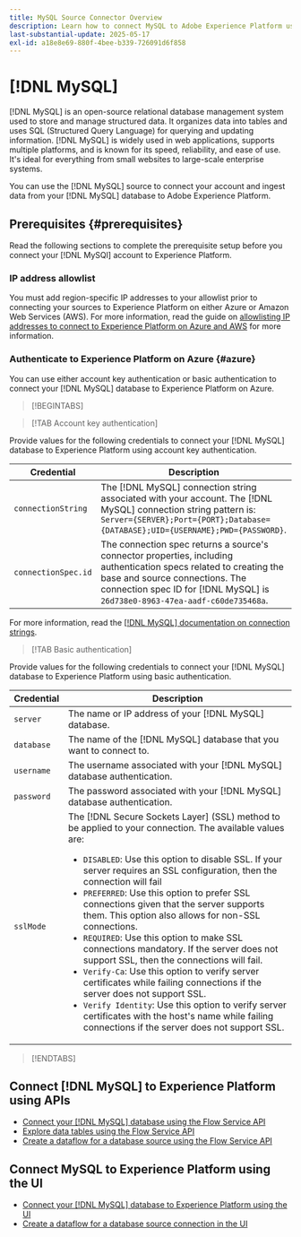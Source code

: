 ```yaml
---
title: MySQL Source Connector Overview
description: Learn how to connect MySQL to Adobe Experience Platform using APIs or the user interface.
last-substantial-update: 2025-05-17
exl-id: a18e8e69-880f-4bee-b339-726091d6f858
---
```

# [!DNL MySQL]

[!DNL MySQL] is an open-source relational database management system used to store and manage structured data. It organizes data into tables and uses SQL (Structured Query Language) for querying and updating information. [!DNL MySQL] is widely used in web applications, supports multiple platforms, and is known for its speed, reliability, and ease of use. It's ideal for everything from small websites to large-scale enterprise systems.

You can use the [!DNL MySQL] source to connect your account and ingest data from your [!DNL MySQL] database to Adobe Experience Platform.

## Prerequisites {#prerequisites}

Read the following sections to complete the prerequisite setup before you connect your [!DNL MySQl] account to Experience Platform.

### IP address allowlist 

You must add region-specific IP addresses to your allowlist prior to connecting your sources to Experience Platform on either Azure or Amazon Web Services (AWS). For more information, read the guide on [allowlisting IP addresses to connect to Experience Platform on Azure and AWS](../../ip-address-allow-list.md) for more information.

### Authenticate to Experience Platform on Azure {#azure}

You can use either account key authentication or basic authentication to connect your [!DNL MySQL] database to Experience Platform on Azure.

>[!BEGINTABS]

>[!TAB Account key authentication]

Provide values for the following credentials to connect your [!DNL MySQL] database to Experience Platform using account key authentication.

| Credential | Description |
| --- | --- |
| `connectionString` | The [!DNL MySQL] connection string associated with your account. The [!DNL MySQL] connection string pattern is: `Server={SERVER};Port={PORT};Database={DATABASE};UID={USERNAME};PWD={PASSWORD}`. |
| `connectionSpec.id` | The connection spec returns a source's connector properties, including authentication specs related to creating the base and source connections. The connection spec ID for [!DNL MySQL] is `26d738e0-8963-47ea-aadf-c60de735468a`. |

For more information, read the [[!DNL MySQL] documentation on connection strings](https://dev.mysql.com/doc/connector-net/en/connector-net-connections-string.html).

>[!TAB Basic authentication]

Provide values for the following credentials to connect your [!DNL MySQL] database to Experience Platform using basic authentication.

| Credential | Description |
| --- | --- |
| `server` | The name or IP address of your [!DNL MySQL] database. |
| `database` | The name of the [!DNL MySQL] database that you want to connect to. |
| `username` | The username associated with your [!DNL MySQL] database authentication. |
| `password` | The password associated with your [!DNL MySQL] database authentication. |
| `sslMode` | The [!DNL Secure Sockets Layer] (SSL) method to be applied to your connection. The available values are: <ul><li>`DISABLED`: Use this option to disable SSL. If your server requires an SSL configuration, then the connection will fail</li><li>`PREFERRED`: Use this option to prefer SSL connections given that the server supports them. This option also allows for non-SSL connections.</li><li>`REQUIRED`: Use this option to make SSL connections mandatory. If the server does not support SSL, then the connections will fail.</li><li>`Verify-Ca`: Use this option to verify server certificates while failing connections if the server does not support SSL.</li><li>`Verify Identity`: Use this option to verify server certificates with the host's name while failing connections if the server does not support SSL.</li></ul> |

>[!ENDTABS]

## Connect [!DNL MySQL] to Experience Platform using APIs

- [Connect your [!DNL MySQL] database using the Flow Service API](../../tutorials/api/create/databases/mysql.md)
- [Explore data tables using the Flow Service API](../../tutorials/api/explore/tabular.md)
- [Create a dataflow for a database source using the Flow Service API](../../tutorials/api/collect/database-nosql.md)

## Connect MySQL to Experience Platform using the UI

- [Connect your [!DNL MySQL] database to Experience Platform using the UI](../../tutorials/ui/create/databases/mysql.md)
- [Create a dataflow for a database source connection in the UI](../../tutorials/ui/dataflow/databases.md)
